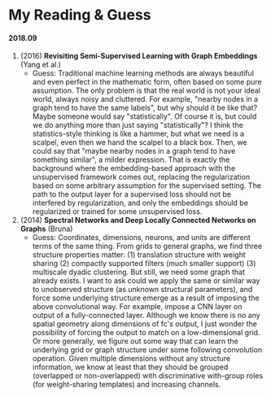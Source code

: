 # My Reading & Guess

#### 2018.09

1. (2016) **Revisiting Semi-Supervised Learning with Graph Embeddings** (Yang et al.)
    - Guess: Traditional machine learning methods are always beautiful and even perfect in the mathematic form, often based on some pure assumption. The only problem is that the real world is not your ideal world, always noisy and cluttered. For example, "nearby nodes in a graph tend to have the same labels", but why should it be like that? Maybe someone would say "statistically". Of course it is, but could we do anything more than just saying "statistically"? I think the statistics-style thinking is like a hammer, but what we need is a scalpel, even then we hand the scalpel to a black box. Then, we could say that "maybe nearby nodes in a graph tend to have something similar", a milder expression. That is exactly the background where the embedding-based approach with the unsupervised framework comes out, replacing the regularization based on some arbitrary assumption for the supervised setting. The path to the output layer for a supervised loss should not be interfered by regularization, and only the embeddings should be regularized or trained for some unsupervised loss.
2. (2014) **Spectral Networks and Deep Locally Connected Networks on Graphs** (Bruna)
    - Guess: Coordinates, dimensions, neurons, and units are different terms of the same thing. From grids to general graphs, we find three structure properties matter: (1) translation structure with weight sharing (2) compactly supported filters (much smaller support) (3) multiscale dyadic clustering. But still, we need some graph that already exists. I want to ask could we apply the same or similar way to unobserved structure (as unknown structural parameters), and force some underlying structure emerge as a result of imposing the above convolutional way. For example, impose a CNN layer on output of a fully-connected layer. Although we know there is no any spatial geometry along dimensions of fc's output, I just wonder the possibility of forcing the output to match on a low-dimensional grid. Or more generally, we figure out some way that can learn the underlying grid or graph structure under some following convolution operation. Given multiple dimensions without any structure information, we know at least that they should be grouped (overlapped or non-overlapped) with discriminative with-group roles (for weight-sharing templates) and increasing channels.
